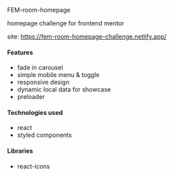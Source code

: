 FEM-room-homepage

homepage challenge for frontend mentor

site: https://fem-room-homepage-challenge.netlify.app/

#### Features
- fade in carousel
- simple mobile menu & toggle
- responsive design
- dynamic local data for showcase
- preloader

#### Technologies used
- react
- styled components

#### Libraries
- react-icons


